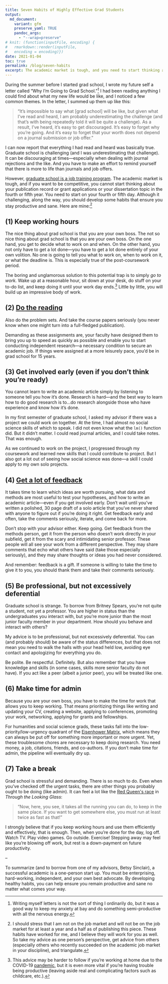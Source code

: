 ```yaml
---
title: Seven Habits of Highly Effective Grad Students
output:
  md_document:
    variant: gfm
    preserve_yaml: TRUE
    pandoc_args: 
      - "--wrap=preserve"
# knit: (function(inputFile, encoding) {
#   rmarkdown::render(inputFile, 
#   encoding = encoding)})
date: 2021-01-04
toc: true
permalink: /blog/seven-habits
excerpt: The academic market is tough, and you need to start thinking about it early. To be competitive, you'll have to develop some habits that ensure you stay productive and sane. Here are mine.
---
```


During the summer before I started grad school, I wrote my future self a letter called “Why I’m Going to Grad School.”[^1] I had been reading anything I could find about what my new life would be like, and I noticed a few common themes. In the letter, I summed up them up like this:

> “It’s impossible to say what \[grad school\] will be like, but given what I’ve read and heard, I am probably underestimating the challenge (and that’s with being repeatedly told it will be quite a challenge). As a result, I’ve heard, it’s easy to get discouraged. It’s easy to forget why you’re going. And it’s easy to forget that your worth does not depend on a journal submission or job offer.”

[^1]: Writing myself letters is not the sort of thing I ordinarily do, but it was a good way to keep my anxiety at bay and do something semi-productive with all the nervous energy.

I can now report that everything I had read and heard was basically true. Graduate school is challenging (and I was underestimating that challenge). It can be discouraging at times—especially when dealing with journal rejections and the like. And you have to make an effort to remind yourself that there is more to life than journals and job offers.

However, [graduate school is a job training program](/blog/wish-i-knew-before-grad-school/). The academic market is tough, and if you want to be competitive, you cannot start thinking about your publication record or grant applications or your dissertation topic in the fourth or fifth year. You need to start on your fourth or fifth day. Although it challenging, along the way, you should develop some habits that ensure you stay productive and sane. Here are mine:[^2]

[^2]: I should stress that I am not on the job market and will not be on the job market for at least a year and a half as of publishing this piece. These habits have worked for me, and I believe they will work for you as well. So take my advice as one person’s perspective, get advice from others (especially others who recently succeeded on the academic job market in your discipline), and triangulate.

(1) Keep working hours
---------------------

The nice thing about grad school is that you are your own boss. The not so nice thing about grad school is that you are your own boss. On the one hand, you get to decide what to work on and when. On the other hand, you not only have to get a lot done—you have to get a lot done entirely of your own volition. No one is going to tell you what to work on, when to work on it, or what the deadline is. This is especially true of the post-coursework period.

The boring and unglamorous solution to this potential trap is to simply *go to work.* Wake up at a reasonable hour, sit down at your desk, do stuff on your to-do list, and keep doing it until your work day ends.[^3] Little by little, you will build up an impressive body of work.

[^3]: This advice may be harder to follow if you’re working at home due to the COVID-19 [pandemic](/blog/pandemic-productivity), but it is even more vital if you’re having trouble being productive (leaving aside real and complicating factors such as childcare, etc.).

(2) [Do the reading](/blog/reading)
------------------------------------------

Also do the problem sets. And take the course papers seriously (you never know when one might turn into a full-fledged publication).

Demanding as these assignments are, your faculty have designed them to bring you up to speed as quickly as possible and enable you to start conducting independent research—a necessary condition to secure an academic job. If things were assigned at a more leisurely pace, you’d be in grad school for 15 years.

(3) Get involved early (even if you don’t think you’re ready)
------------------------------------------------------------

You cannot learn to write an academic article simply by listening to someone tell you how it’s done. Research is hard—and the best way to learn how to do good research is to…do research alongside those who have experience and know how it’s done.

In my first semester of graduate school, I asked my advisor if there was a project we could work on together. At the time, I had almost no social science skills of which to speak. I did not even know what the `lm()` function did. But it didn’t matter. I could read journal articles, and I could take notes. That was enough.

As we continued to work on the project, I progressed through my coursework and learned new skills that I could contribute to project. But I also got a lot out of seeing how social science was done—a skill I could apply to my own solo projects.

(4) [Get a lot of feedback](/blog/get-feedback)
------------------------

It takes time to learn which ideas are worth pursuing, what data and methods are most useful to test your hypotheses, and how to write an academic article—even if you get involved early. Don’t wait until you’ve written a polished, 30 page draft of a solo article that you’ve never shared with anyone to figure out if you’re doing it right. Get feedback early and often, take the comments seriously, iterate, and come back for more.

Don’t stop with your advisor either. Keep going. Get feedback from the methods person, get it from the person who doesn’t work directly in your subfield, get it from the scary and intimidating senior professor. These people will all see your work from a different perspective. They may share comments that echo what others have said (take those especially seriously), and they may share thoughts or ideas you had never considered.

And remember: feedback is a gift. If someone is willing to take the time to give it to you, you should thank them and take their comments seriously.

(5) Be professional, but not excessively deferential
---------------------------------------------------

Graduate school is strange. To borrow from Britney Spears, you’re not quite a student, not yet a professor. You are higher in status than the undergraduates you interact with, but you’re more junior than the most junior faculty member in your department. How should you behave and interact with others?

My advice is to be professional, but not excessively deferential. You can (and probably should) be aware of the status differences, but that does not mean you need to walk the halls with your head held low, avoiding eye contact and apologizing for everything you do.

Be polite. Be respectful. Definitely. But also remember that you have knowledge and skills (in some cases, skills more senior faculty do not have). If you act like a peer (albeit a junior peer), you will be treated like one.

(6) Make time for admin
----------------------

Because you are your own boss, you have to make the time for work that allows you to keep working. That means prioritizing things like writing and updating your CV, creating a website, applying to conferences, promoting your work, networking, applying for grants and fellowships.

For humanities and social science grads, these tasks fall into the low-priority/low-urgency quadrant of the [Eisenhower Matrix](https://www.eisenhower.me/eisenhower-matrix/), which means they can always be put off for something more important or more urgent. Yet, these troublesome chores are necessary to keep doing research. You need money, a job, citations, friends, and co-authors. If you don’t make time for admin, the pipeline will eventually dry up.

(7) Take a break
---------------

Grad school is stressful and demanding. There is so much to do. Even when you’ve checked off the urgent tasks, there are other things you probably ought to be doing (like admin). It can feel a lot like the [Red Queen's race](https://en.wikipedia.org/wiki/Red_Queen%27s_race) in *Through the Looking Glass*:

> “Now, here, you see, it takes all the running you can do, to keep in the same place. If you want to get somewhere else, you must run at least twice as fast as that!”

I strongly believe that if you keep working hours and use them efficiently and effectively, that is enough. Then, when you’re done for the day, log off. Watch TV. Play video games. Go outside. Exercise! Stepping away may feel like you’re blowing off work, but rest is a down-payment on future productivity.

–

To summarize (and to borrow from one of my advisors, Betsy Sinclair), a successful academic is a one-person start up. You must be enterprising, hard-working, independent, and your own best advocate. By developing healthy habits, you can help ensure you remain productive and sane no matter what comes your way.
